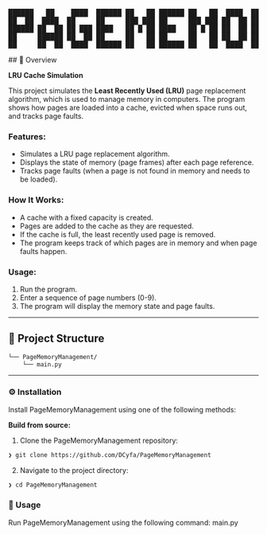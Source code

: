 <div align="center">
<pre>
██████   ██    ████  ██████ ██   ██ ██████ ██   ██  ████  ██████ ██  ██ ██   ██   ██   ██   ██   ██    ████  ██████ ██   ██ ██████ ██   ██ ██████ 
██  ██  ████  ██     ██     ███ ███ ██     ███ ███ ██  ██ ██  ██  ████  ███ ███  ████  ███  ██  ████  ██     ██     ███ ███ ██     ███  ██   ██   
██████ ██  ██ ██ ███ ████   ██ █ ██ ████   ██ █ ██ ██  ██ ██████   ██   ██ █ ██ ██  ██ ██ █ ██ ██  ██ ██ ███ ████   ██ █ ██ ████   ██ █ ██   ██   
██     ██████ ██  ██ ██     ██   ██ ██     ██   ██ ██  ██ ██ ██    ██   ██   ██ ██████ ██  ███ ██████ ██  ██ ██     ██   ██ ██     ██  ███   ██   
██     ██  ██  ████  ██████ ██   ██ ██████ ██   ██  ████  ██  ██   ██   ██   ██ ██  ██ ██   ██ ██  ██  ████  ██████ ██   ██ ██████ ██   ██   ██   
</pre>
</div>
## 📍 Overview

**LRU Cache Simulation**

This project simulates the **Least Recently Used (LRU)** page replacement algorithm, which is used to manage memory in computers. The program shows how pages are loaded into a cache, evicted when space runs out, and tracks page faults.

### Features:
- Simulates a LRU page replacement algorithm.
- Displays the state of memory (page frames) after each page reference.
- Tracks page faults (when a page is not found in memory and needs to be loaded).

### How It Works:
- A cache with a fixed capacity is created.
- Pages are added to the cache as they are requested.
- If the cache is full, the least recently used page is removed.
- The program keeps track of which pages are in memory and when page faults happen.

### Usage:
1. Run the program.
2. Enter a sequence of page numbers (0-9).
3. The program will display the memory state and page faults.

---

## 📁 Project Structure

```sh
└── PageMemoryManagement/
    └── main.py
```
---

### ⚙️ Installation

Install PageMemoryManagement using one of the following methods:

**Build from source:**

1. Clone the PageMemoryManagement repository:
```sh
❯ git clone https://github.com/DCyfa/PageMemoryManagement
```

2. Navigate to the project directory:
```sh
❯ cd PageMemoryManagement
```

### 🤖 Usage
Run PageMemoryManagement using the following command:
main.py


